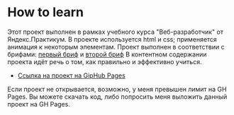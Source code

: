 # How to learn
Этот проект выполнен в рамках учебного курса "Веб-разработчик" от Яндекс.Практикум.
В проекте используется html и css; применяется анимация к некоторым элементам. Проект выполнен в соответствии с брифами: [первый бриф](https://code.s3.yandex.net/web-developer/project-1/sprint-1-brief.pdf) и [второй бриф](https://code.s3.yandex.net/web-developer/project-1/sprint-2-brief.pdf)
В контентном содержании проекта идёт речь о том, как правильно и эффективно учиться.

* [Ссылка на проект на GipHub Pages](https://zzzebbra.github.io/how-to-learn/index.html)

Если проект не открывается, возможно, у меня превышен лимит на GH Pages. Вы можете скачать код, либо попросить меня выложить данный проект на GH Pages.
